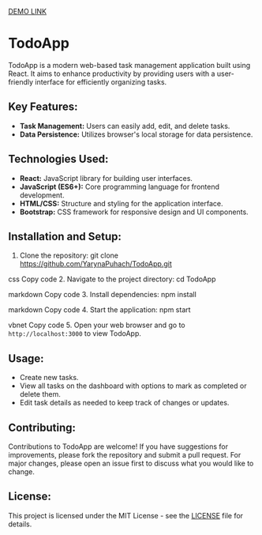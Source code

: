  [DEMO LINK](https://YarynaPuhach.github.io/react_todo-app-with-api/) 

# TodoApp

TodoApp is a modern web-based task management application built using React. It aims to enhance productivity by providing users with a user-friendly interface for efficiently organizing tasks.

## Key Features:
- **Task Management:** Users can easily add, edit, and delete tasks.
- **Data Persistence:** Utilizes browser's local storage for data persistence.

## Technologies Used:
- **React:** JavaScript library for building user interfaces.
- **JavaScript (ES6+):** Core programming language for frontend development.
- **HTML/CSS:** Structure and styling for the application interface.
- **Bootstrap:** CSS framework for responsive design and UI components.

## Installation and Setup:
1. Clone the repository:
git clone https://github.com/YarynaPuhach/TodoApp.git

css
Copy code
2. Navigate to the project directory:
cd TodoApp

markdown
Copy code
3. Install dependencies:
npm install

markdown
Copy code
4. Start the application:
npm start

vbnet
Copy code
5. Open your web browser and go to `http://localhost:3000` to view TodoApp.

## Usage:
- Create new tasks.
- View all tasks on the dashboard with options to mark as completed or delete them.
- Edit task details as needed to keep track of changes or updates.

## Contributing:
Contributions to TodoApp are welcome! If you have suggestions for improvements, please fork the repository and submit a pull request. For major changes, please open an issue first to discuss what you would like to change.

## License:
This project is licensed under the MIT License - see the [LICENSE](LICENSE) file for details.
